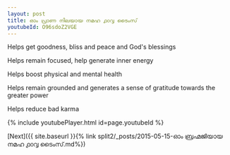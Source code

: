 ```yaml
---
layout: post
title: ഓം പ്രാണ നിലയായ നമഹ ൧൦൮ ടൈംസ്
youtubeId: O96sdoZ2VGE
---
```

 
 
Helps get goodness, bliss and peace and God's blessings
 
Helps remain focused, help generate inner energy 
 
Helps boost physical and mental health 
 
Helps remain grounded and generates a sense of gratitude towards the greater power 
 
Helps reduce bad karma
 
 
 
 


{% include youtubePlayer.html id=page.youtubeId %}
 
[Next]({{ site.baseurl }}{% link  split2/_posts/2015-05-15-ഓം ബ്രഹ്മജിയായ നമഹ ൧൦൮ ടൈംസ്.md%})
 
